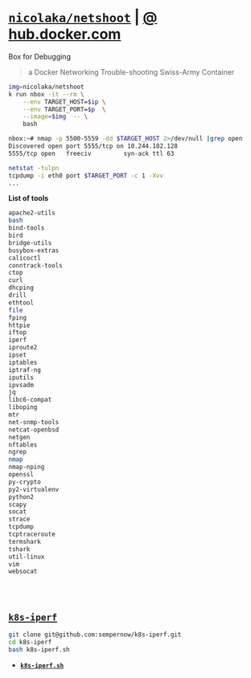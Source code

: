 # [`nicolaka/netshoot`](https://github.com/nicolaka/netshoot "GitHub") | [@ hub.docker.com](https://hub.docker.com/r/nicolaka/netshoot/tags)

Box for Debugging

>a Docker Networking Trouble-shooting Swiss-Army Container


```bash
img=nicolaka/netshoot
k run nbox -it --rm \
    --env TARGET_HOST=$ip \
    --env TARGET_PORT=$p  \
    --image=$img  -- \
    bash
```
```bash
nbox:~# nmap -p 5500-5559 -dd $TARGET_HOST 2>/dev/null |grep open
Discovered open port 5555/tcp on 10.244.182.128
5555/tcp open   freeciv         syn-ack ttl 63
```

```bash
netstat -tulpn
tcpdump -i eth0 port $TARGET_PORT -c 1 -Xvv
...
```

__List of tools__

```bash
apache2-utils
bash
bind-tools
bird
bridge-utils
busybox-extras
calicoctl
conntrack-tools
ctop
curl
dhcping
drill
ethtool
file
fping
httpie
iftop
iperf
iproute2
ipset
iptables
iptraf-ng
iputils
ipvsadm
jq
libc6-compat
liboping
mtr
net-snmp-tools
netcat-openbsd
netgen
nftables
ngrep
nmap
nmap-nping
openssl
py-crypto
py2-virtualenv
python2
scapy
socat
strace
tcpdump
tcptraceroute
termshark
tshark
util-linux
vim
websocat

```

### &nbsp;

## [`k8s-iperf`](https://github.com/sempernow/k8s-iperf "GitHub.com")

```bash
git clone git@github.com:sempernow/k8s-iperf.git
cd k8s-iperf
bash k8s-iperf.sh
```
- [__`k8s-iperf.sh`__](k8s-iperf.sh)